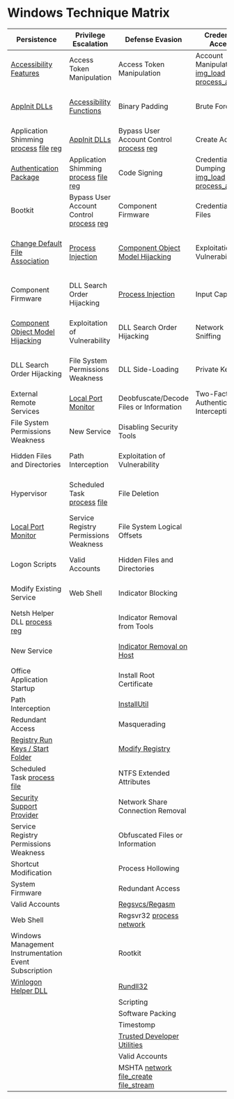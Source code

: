 # Windows Technique Matrix

| ﻿Persistence                                           | Privilege Escalation                  | Defense Evasion                         | Credential Access                      | Discovery                              | Lateral Movement                    | Execution                          | Collection                     | Exfiltration                                  | Command and Control                     |
|-------------------------------------------------------|---------------------------------------|-----------------------------------------|----------------------------------------|----------------------------------------|-------------------------------------|------------------------------------|--------------------------------|-----------------------------------------------|-----------------------------------------|
| [Accessibility Features](../1_process_creation/include_accessibility_features.xml)                                | Access Token Manipulation             | Access Token Manipulation               | Account Manipulation [img_load](../7_image_load/include_mimikatz_inmem.xml) [process_access](../10_process_access/include_mimikatz_inmem.xml)                   | [Account Discovery](../3_network_connection_initiated/include_native_windows_tools.xml)
| [AppInit DLLs](../12_13_14_registry_event/include_dll_injection_at_process_launch.xml)                                          | [Accessibility Functions](../1_process_creation/include_accessibility_features.xml)                | Binary Padding                          | Brute Force                            | Application Window Discovery           | Exploitation of Vulnerability       | Command-Line Interface             |Automated Collection           | Data Compressed                               | Communication Through Removable Media   |
| Application Shimming [process](../1_process_creation/include_appc_shim.xml) [file](../11_file_create/include_appc_shim.xml) [reg](../12_13_14_registry_event/include_appc_shim.xml)                                  | [AppInit DLLs](12_13_14_registry_event/include_dll_injection_at_process_launch.xml)                           | Bypass User Account Control [process](../1_process_creation/include_bypass_uac.xml) [reg](../12_13_14_registry_event/include_bypass_uac.xml)             | Create Account                         | File and Directory Discovery           | Logon Scripts                       | Execution through API              | Clipboard Data                 | Data Encrypted                                | Connection Proxy                        |
| [Authentication Package](../12_13_14_registry_event/include_authentication_package.xml)                                | Application Shimming [process](1_process_creation/include_appc_shim.xml) [file](../11_file_create/include_appc_shim.xml) [reg](../12_13_14_registry_event/include_appc_shim.xml)                  | Code Signing                            | Credential Dumping [img_load](7_image_load/include_mimikatz_inmem.xml) [reg](../12_13_14_registry_event/include_windows_credential_providers.xml) [process_access](../10_process_access/include_mimikatz_inmem.xml)                     | Network Service Scanning               | Pass the Hash [img_load](../7_image_load/include_mimikatz_inmem.xml) [process_access](../10_process_access/include_mimikatz_inmem.xml)                       | Execution through Module Load      | Data Staged                    | Data Transfer Size Limits                     | Custom Command and Control Protocol     |
| Bootkit                                               | Bypass User Account Control [process](../1_process_creation/include_bypass_uac.xml) [reg](../12_13_14_registry_event/include_bypass_uac.xml)           | Component Firmware                      | Credentials in Files                   | [Network Share Discovery](../3_network_connection_initiated/include_native_windows_tools.xml)                | Pass the Ticket                     | Graphical User Interface           | Data from Local System         | Exfiltration Over Alternative Protocol        | Custom Cryptographic Protocol           |
| [Change Default File Association](../12_13_14_registry_event/include_autoruns_and_startup_keys.xml)                       | [Process Injection](../8_create_remote_thread/include_dll_injection.xml)                         | [Component Object Model Hijacking](../12_13_14_registry_event/include_com_hijack.xml)       | Exploitation of Vulnerability          | Peripheral Device Discovery            | [Remote Desktop Protocol](../12_13_14_registry_event/include_rdp_logon_execution.xml)             | [InstallUtil](../1_process_creation/include_installutil.xml)                        | Data from Network Shared Drive | Exfiltration Over Command and Control Channel | Data Encoding                           |
| Component Firmware                                    | DLL Search Order Hijacking            | [Process Injection](8_create_remote_thread/include_dll_injection.xml)                           | Input Capture                          | [Permission Groups Discovery](../3_network_connection_initiated/include_native_windows_tools.xml)            | Remote File Copy                    | PowerShell                         | Data from Removable Media      | Exfiltration Over Other Network Medium        | Data Obfuscation                        |
| [Component Object Model Hijacking](../12_13_14_registry_event/include_com_hijack.xml)                      | Exploitation of Vulnerability         | DLL Search Order Hijacking              | Network Sniffing                       | Process Discovery                      | Remote Services                     | Process Hollowing                  | Email Collection               | Exfiltration Over Physical Medium             | Fallback Channels                       |
| DLL Search Order Hijacking                            | File System Permissions Weakness      | DLL Side-Loading                        | Private Keys                           | Query Registry [process](../1_process_creation/include_living_of_the_land.xml) [reg](../3_network_connection_initiated/include_native_windows_tools.xml)                         | Replication Through Removable Media | [Regsvcs/Regasm](../1_process_creation/include_regsvcs_regasm.xml)                     | Input Capture                  | Scheduled Transfer                            | Multi-Stage Channels                    |
| External Remote Services                              | [Local Port Monitor](../12_13_14_registry_event/include_local_port_monitor.xml)                    | Deobfuscate/Decode Files or Information | Two-Factor Authentication Interception | [Remote System Discovery](../3_network_connection_initiated/include_native_windows_tools.xml)                | Shared Webroot                      | Regsvr32 [process](../1_process_creation/include_living_of_the_land.xml) [network](../3_network_connection_initiated/include_native_windows_tools.xml)                           | Screen Capture                 |                                               | Multiband Communication                 |
| File System Permissions Weakness                      | New Service                           | Disabling Security Tools                |                                        | [Security Software Discovery](../1_process_creation/include_living_of_the_land.xml)            | Taint Shared Content                | [Rundll32](../3_network_connection_initiated/include_native_windows_tools.xml)                           | Video Capture                  |                                               | Multilayer Encryption                   |
| Hidden Files and Directories                          | Path Interception                     | Exploitation of Vulnerability           |                                        | [System Information Discovery](../1_process_creation/include_living_of_the_land.xml)           | Third-party Software                | Scheduled Task [process](../1_process_creation/include_living_of_the_land.xml) [file](../11_file_create/include_scheduled_task_changes.xml)                     |                                |                                               | Remote File Copy                        |
| Hypervisor                                            | Scheduled Task [process](../1_process_creation/include_living_of_the_land.xml) [file](../11_file_create/include_scheduled_task_changes.xml)                       | File Deletion                           |                                        | [System Network Configuration Discovery](../1_process_creation/include_living_of_the_land.xml) | Windows Admin Shares                | Scripting                          |                                |                                               | Standard Application Layer Protocol     |
| [Local Port Monitor](../12_13_14_registry_event/include_local_port_monitor.xml)                                    | Service Registry Permissions Weakness | File System Logical Offsets             |                                        | [System Network Connections Discovery](../1_process_creation/include_living_of_the_land.xml)   | [Windows Remote Management](../1_process_creation/include_windows_remote_management.xml)           | Service Execution                  |                                |                                               | Standard Cryptographic Protocol         |
| Logon Scripts                                         | Valid Accounts                        | Hidden Files and Directories            |                                        | [System Owner/User Discovery](../1_process_creation/include_living_of_the_land.xml)            |                                     | Third-party Software               |                                |                                               | Standard Non-Application Layer Protocol |
| Modify Existing Service                               | Web Shell                             | Indicator Blocking                      |                                        | System Service Discovery               |                                     | [Trusted Developer Utilities](../1_process_creation/include_msbuild.xml)        |                                |                                               | Uncommonly Used Port                    |
| Netsh Helper DLL [process](../1_process_creation/include_living_of_the_land.xml) [reg](../12_13_14_registry_event/include_netsh.xml)                                      |                                       | Indicator Removal from Tools            |                                        | System Time Discovery                  |                                     | [Windows Management Instrumentation](../3_network_connection_initiated/include_native_windows_tools.xml) |                                |                                               | Web Service                             |
| New Service                                           |                                       | [Indicator Removal on Host](../1_process_creation/include_living_of_the_land.xml)               |                                        |                                        |                                     | [Windows Remote Management](../1_process_creation/include_windows_remote_management.xml)          |                                |                                               |                                         |
| Office Application Startup                            |                                       | Install Root Certificate                |                                        |                                        |                                     | MSHTA [network](../3_network_connection_initiated/include_native_windows_tools.xml) [file_create](../11_file_create/include_hta_scripts.xml) [file_stream](../15_file_create_stream_hash/include_hta_scripts.xml)                                    |                                |                                               |                                         |
| Path Interception                                     |                                       | [InstallUtil](../1_process_creation/include_installutil.xml)                             |                                        |                                        |                                     |                                    |                                |                                               |                                         |
| Redundant Access                                      |                                       | Masquerading                            |                                        |                                        |                                     |                                    |                                |                                               |                                         |
| [Registry Run Keys / Start Folder](../12_13_14_registry_event/include_autoruns_and_startup_keys.xml)                      |                                       | [Modify Registry](../1_process_creation/include_living_of_the_land.xml)                         |                                        |                                        |                                     |                                    |                                |                                               |                                         |
| Scheduled Task [process](../1_process_creation/include_living_of_the_land.xml) [file](../11_file_create/include_scheduled_task_changes.xml)                                       |                                       | NTFS Extended Attributes                |                                        |                                        |                                     |                                    |                                |                                               |                                         |
| [Security Support Provider](../12_13_14_registry_event/include_security_support_provider.xml)                             |                                       | Network Share Connection Removal        |                                        |                                        |                                     |                                    |                                |                                               |                                         |
| Service Registry Permissions Weakness                 |                                       | Obfuscated Files or Information         |                                        |                                        |                                     |                                    |                                |                                               |                                         |
| Shortcut Modification                                 |                                       | Process Hollowing                       |                                        |                                        |                                     |                                    |                                |                                               |                                         |
| System Firmware                                       |                                       | Redundant Access                        |                                        |                                        |                                     |                                    |                                |                                               |                                         |
| Valid Accounts                                        |                                       | [Regsvcs/Regasm](../1_process_creation/include_regsvcs_regasm.xml)                          |                                        |                                        |                                     |                                    |                                |                                               |                                         |
| Web Shell                                             |                                       | Regsvr32 [process](../1_process_creation/include_living_of_the_land.xml) [network](../3_network_connection_initiated/include_native_windows_tools.xml)                                |                                        |                                        |                                     |                                    |                                |                                               |                                         |
| Windows Management Instrumentation Event Subscription |                                       | Rootkit                                 |                                        |                                        |                                     |                                    |                                |                                               |                                         |
| [Winlogon Helper DLL](../12_13_14_registry_event/include_autoruns_and_startup_keys.xml)                                   |                                       | [Rundll32](../3_network_connection_initiated/include_native_windows_tools.xml)                                |                                        |                                        |                                     |                                    |                                |                                               |                                         |
|                                                       |                                       | Scripting                               |                                        |                                        |                                     |                                    |                                |                                               |                                         |
|                                                       |                                       | Software Packing                        |                                        |                                        |                                     |                                    |                                |                                               |                                         |
|                                                       |                                       | Timestomp                               |                                        |                                        |                                     |                                    |                                |                                               |                                         |
|                                                       |                                       | [Trusted Developer Utilities](../1_process_creation/include_msbuild.xml)             |                                        |                                        |                                     |                                    |                                |                                               |                                         |
|                                                       |                                       | Valid Accounts                          |                                        |                                        |                                     |                                    |                                |                                               |                                         |
|                                          |                                         | MSHTA [network](../3_network_connection_initiated/include_native_windows_tools.xml) [file_create](../11_file_create/include_hta_scripts.xml) [file_stream](../15_file_create_stream_hash/include_hta_scripts.xml)

